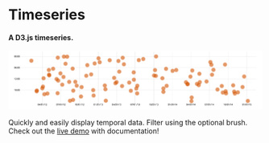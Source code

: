 Timeseries
==========
#### A D3.js timeseries.

![ScreenShot](/images/timeseries.png)

Quickly and easily display temporal data. Filter using the optional brush. Check out the [live demo](http://mlvl.github.io/timeseries) with documentation!
